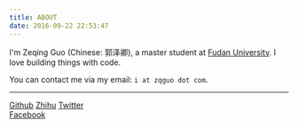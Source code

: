 ```yaml
---
title: ABOUT
date: 2016-09-22 22:53:47
---
```


I'm Zeqing Guo (Chinese: 郭泽卿), a master student at [Fudan University](http://www.fudan.edu.cn). I love building things with code.

You can contact me via my email: `i at zqguo dot com`.

---

[Github](https://github.com/zeqing-guo)
[Zhihu](https://www.zhihu.com/people/jason-guo-92)
[Twitter](https://twitter.com/Jason_zq_Guo)  
[Facebook](https://www.facebook.com/jason.guo.7777)
